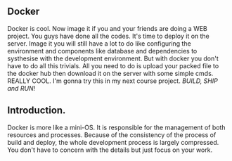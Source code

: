 ## Docker
Docker is cool. Now image it if you and your friends are doing a WEB project. You guys have done all the codes. It's time to deploy it on the server. Image it you will still have a lot to do like configuring the environment and components like database and dependencies to systhesise with the development environment. But with docker you don't have to do all this trivials. All you need to do is upload your packed file to the docker hub then download it on the server with some simple cmds. REALLY COOL. I'm gonna try this in my next course project. *BUILD, SHIP and RUN!*

## Introduction.
Docker is more like a mini-OS. It is responsible for the management of both resources and processes. Because of the consistency of the process of build and deploy, the whole development process is largely compressed. You don't have to concern with the details but just focus on your work.
